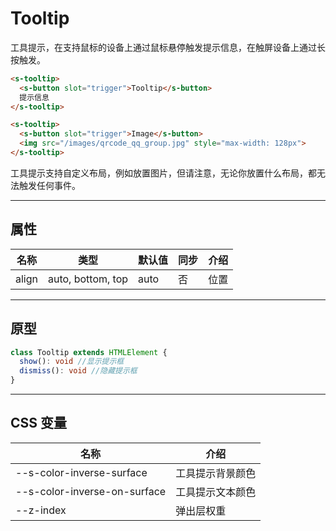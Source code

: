 # Tooltip

工具提示，在支持鼠标的设备上通过鼠标悬停触发提示信息，在触屏设备上通过长按触发。

```html preview
<s-tooltip>
  <s-button slot="trigger">Tooltip</s-button>
  提示信息
</s-tooltip>

<s-tooltip>
  <s-button slot="trigger">Image</s-button>
  <img src="/images/qrcode_qq_group.jpg" style="max-width: 128px">
</s-tooltip>
```

工具提示支持自定义布局，例如放置图片，但请注意，无论你放置什么布局，都无法触发任何事件。

---

## 属性

| 名称  | 类型               | 默认值 | 同步 | 介绍 |
| ----- | ----------------- | ------ | --- | ---- |
| align | auto, bottom, top | auto   | 否  | 位置 |

---

## 原型

```ts
class Tooltip extends HTMLElement {
  show(): void //显示提示框
  dismiss(): void //隐藏提示框
} 
```

---

## CSS 变量

| 名称                         | 介绍            |
| ---------------------------- | -------------- |
| --s-color-inverse-surface    | 工具提示背景颜色 |
| --s-color-inverse-on-surface | 工具提示文本颜色 |
| --z-index                    | 弹出层权重     |